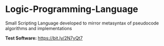 # Logic-Programming-Language
Small Scripting Language developed to mirror metasyntax of pseudocode algorithms and implementations

**Test Software:** https://bit.ly/2N7yQt7
